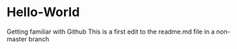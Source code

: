 # Hello-World
Getting familiar with Github
This is a first edit to the readme.md file in a non-master branch
